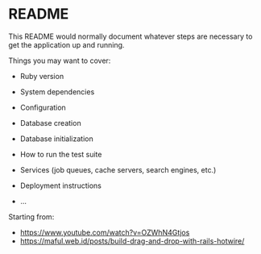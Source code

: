 # README

This README would normally document whatever steps are necessary to get the
application up and running.

Things you may want to cover:

* Ruby version

* System dependencies

* Configuration

* Database creation

* Database initialization

* How to run the test suite

* Services (job queues, cache servers, search engines, etc.)

* Deployment instructions

* ...


Starting from:
* https://www.youtube.com/watch?v=OZWhN4Gtjos
* https://maful.web.id/posts/build-drag-and-drop-with-rails-hotwire/

